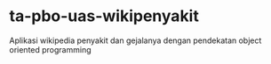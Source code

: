 # ta-pbo-uas-wikipenyakit
Aplikasi wikipedia penyakit dan gejalanya dengan pendekatan object oriented programming
